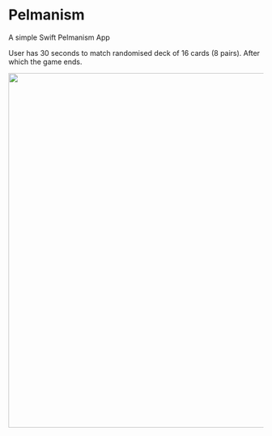 # Pelmanism
A simple Swift Pelmanism App

User has 30 seconds to match randomised deck of 16 cards (8 pairs). After which the game ends. 


<img height="700" src="https://github.com/OdongoWaga/Pelmanism/blob/master/Assets/Sep-12-2019%2022-07-25.gif" />
